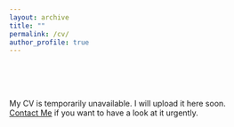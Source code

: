 ```yaml
---
layout: archive
title: ""
permalink: /cv/
author_profile: true
---
```


<br/><br/><br/>

My CV is temporarily unavailable. I will upload it here soon.
<br/>
[Contact Me](/contact/) if you want to have a look at it urgently.
